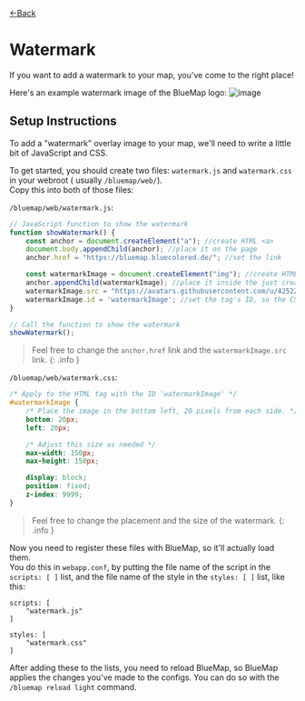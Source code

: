 [←Back](..)

# Watermark
If you want to add a watermark to your map, you've come to the right place!

Here's an example watermark image of the BlueMap logo:
![image](https://github.com/TechnicJelle/BlueMapWebScripts/assets/22576047/43885800-3c06-4ce0-95d0-c195fe726922)


## Setup Instructions

To add a "watermark" overlay image to your map, we'll need to write a little bit of JavaScript and CSS.

To get started, you should create two files: `watermark.js` and `watermark.css` in your webroot (
usually `/bluemap/web/`).  
Copy this into both of those files:

`/bluemap/web/watermark.js`:
```js
// JavaScript function to show the watermark
function showWatermark() {
    const anchor = document.createElement("a"); //create HTML <a>
    document.body.appendChild(anchor); //place it on the page
    anchor.href = "https://bluemap.bluecolored.de/"; //set the link

    const watermarkImage = document.createElement("img"); //create HTML <img>
    anchor.appendChild(watermarkImage); //place it inside the just created <a>
    watermarkImage.src = "https://avatars.githubusercontent.com/u/42522657"; //set the image URL
    watermarkImage.id = 'watermarkImage'; //set the tag's ID, so the CSS style will apply to it
}

// Call the function to show the watermark
showWatermark();
```

> Feel free to change the `anchor.href` link and the `watermarkImage.src` link.
{: .info }

`/bluemap/web/watermark.css`:
```css
/* Apply to the HTML tag with the ID 'watermarkImage' */
#watermarkImage {
    /* Place the image in the bottom left, 20 pixels from each side. */
    bottom: 20px;
    left: 20px;

    /* Adjust this size as needed */
    max-width: 150px;
    max-height: 150px;

    display: block;
    position: fixed;
    z-index: 9999;
}
```

> Feel free to change the placement and the size of the watermark.
{: .info }

Now you need to register these files with BlueMap, so it'll actually load them.  
You do this in `webapp.conf`, by putting the file name of the script in the `scripts: [ ]` list,
and the file name of the style in the `styles: [ ]` list, like this:

```hocon
scripts: [
    "watermark.js"
]

styles: [
    "watermark.css"
]
```

After adding these to the lists, you need to reload BlueMap, so BlueMap applies the changes you've made to the configs.
You can do so with the `/bluemap reload light` command.
